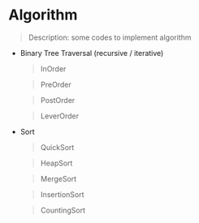 # Algorithm
> Description: some codes to implement algorithm

* Binary Tree Traversal (recursive / iterative)

    > InOrder

    > PreOrder

    > PostOrder

    > LeverOrder

* Sort
	> QuickSort

	> HeapSort

	> MergeSort

	> InsertionSort

	> CountingSort
